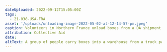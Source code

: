 ```yaml
---
dateUploaded: 2022-09-12T15:05:00Z
tags:
  - 21-038-USA-FRA
asset: '/uploads/unloading-image-2022-05-02-at-12-14-57-pm.jpeg'
caption: Volunteers in Northern France unload boxes from a DA shipment.
attribution: Collective Aid
date:
altText: A group of people carry boxes into a warehouse from a truck parked outside.
---
```


